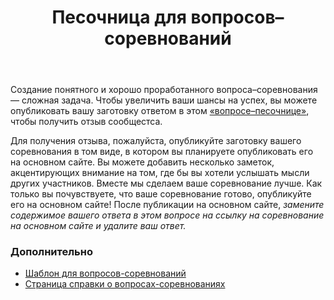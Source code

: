 ﻿---
title: "Песочница для вопросов–соревнований"
se.owner.user_id: 6
se.owner.display_name: "Nicolas Chabanovsky"
se.owner.link: "https://ru.meta.stackoverflow.com/users/6/nicolas-chabanovsky"
se.link: "https://ru.meta.stackoverflow.com/questions/11259/%d0%9f%d0%b5%d1%81%d0%be%d1%87%d0%bd%d0%b8%d1%86%d0%b0-%d0%b4%d0%bb%d1%8f-%d0%b2%d0%be%d0%bf%d1%80%d0%be%d1%81%d0%be%d0%b2-%d1%81%d0%be%d1%80%d0%b5%d0%b2%d0%bd%d0%be%d0%b2%d0%b0%d0%bd%d0%b8%d0%b9"
se.question_id: 11259
se.post_type: question
---
<p>Создание понятного и хорошо проработанного вопроса–соревнования — сложная задача. Чтобы увеличить ваши шансы на успех, вы можете опубликовать вашу заготовку ответом в этом <a href="http://en.wikipedia.org/wiki/Sandbox_(software_development)" rel="nofollow noreferrer">«вопросе–песочнице»</a>, чтобы получить отзыв сообщестса.</p>
<p>Для получения отзыва, пожалуйста, опубликуйте заготовку вашего соревнования в том виде, в котором вы планируете опубликовать его на основном сайте. Вы можете добавить несколько заметок, акцентирующих внимание на том, где бы вы хотели услышать мысли других участников. Вместе мы сделаем ваше соревнование лучше. Как только вы почувствуете, что ваше соревнование готово, опубликуйте его на основном сайте! После публикации на основном сайте, <em>замените содержимое вашего ответа в этом вопросе на ссылку на соревнование на основном сайте и удалите ваш ответ.</em></p>
<h3>Дополнительно</h3>
<ul>
<li><a href="https://ru.meta.stackoverflow.com/q/11257/6">Шаблон для вопросов-соревнований</a></li>
<li><a href="https://ru.stackoverflow.com/help/code-golf">Страница справки о вопросах-соревнованиях</a></li>
</ul>
